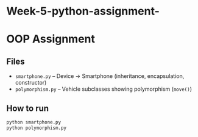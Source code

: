 # Week-5-python-assignment-
# OOP Assignment

## Files
- `smartphone.py` – Device → Smartphone (inheritance, encapsulation, constructor)
- `polymorphism.py` – Vehicle subclasses showing polymorphism (`move()`)

## How to run
```bash
python smartphone.py
python polymorphism.py
